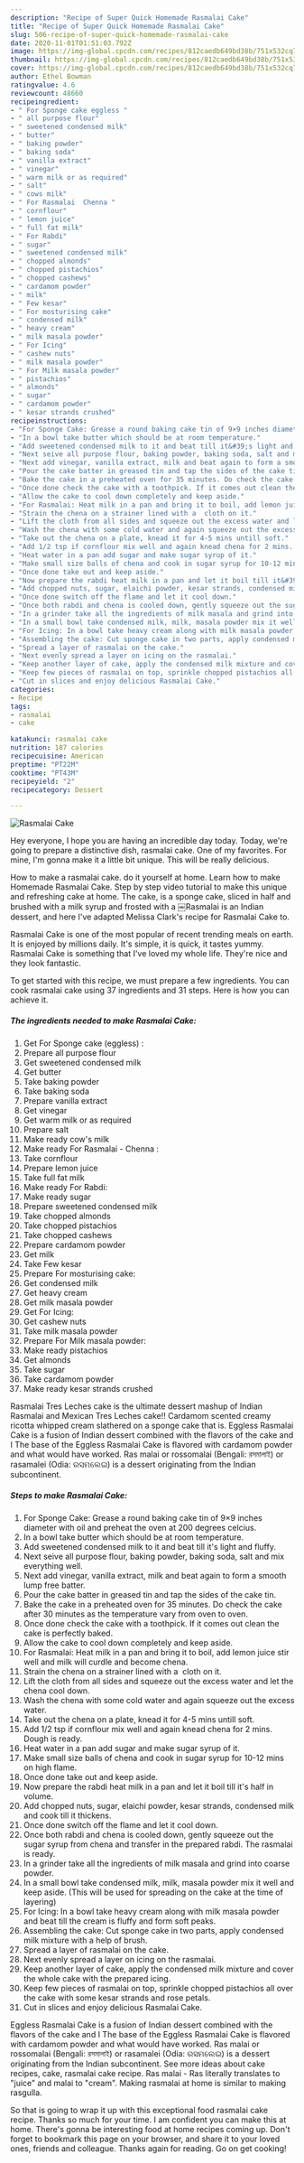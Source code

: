 ```yaml
---
description: "Recipe of Super Quick Homemade Rasmalai Cake"
title: "Recipe of Super Quick Homemade Rasmalai Cake"
slug: 506-recipe-of-super-quick-homemade-rasmalai-cake
date: 2020-11-01T01:51:03.792Z
image: https://img-global.cpcdn.com/recipes/812caedb649bd38b/751x532cq70/rasmalai-cake-recipe-main-photo.jpg
thumbnail: https://img-global.cpcdn.com/recipes/812caedb649bd38b/751x532cq70/rasmalai-cake-recipe-main-photo.jpg
cover: https://img-global.cpcdn.com/recipes/812caedb649bd38b/751x532cq70/rasmalai-cake-recipe-main-photo.jpg
author: Ethel Bowman
ratingvalue: 4.6
reviewcount: 48660
recipeingredient:
- " For Sponge cake eggless "
- " all purpose flour"
- " sweetened condensed milk"
- " butter"
- " baking powder"
- " baking soda"
- " vanilla extract"
- " vinegar"
- " warm milk or as required"
- " salt"
- " cows milk"
- " For Rasmalai  Chenna "
- " cornflour"
- " lemon juice"
- " full fat milk"
- " For Rabdi"
- " sugar"
- " sweetened condensed milk"
- " chopped almonds"
- " chopped pistachios"
- " chopped cashews"
- " cardamom powder"
- " milk"
- " Few kesar"
- " For mosturising cake"
- " condensed milk"
- " heavy cream"
- " milk masala powder"
- " For Icing"
- " cashew nuts"
- " milk masala powder"
- " For Milk masala powder"
- " pistachios"
- " almonds"
- " sugar"
- " cardamom powder"
- " kesar strands crushed"
recipeinstructions:
- "For Sponge Cake: Grease a round baking cake tin of 9×9 inches diameter with oil and preheat the oven at 200 degrees celcius."
- "In a bowl take butter which should be at room temperature."
- "Add sweetened condensed milk to it and beat till it&#39;s light and fluffy."
- "Next seive all purpose flour, baking powder, baking soda, salt and mix everything well."
- "Next add vinegar, vanilla extract, milk and beat again to form a smooth lump free batter."
- "Pour the cake batter in greased tin and tap the sides of the cake tin."
- "Bake the cake in a preheated oven for 35 minutes. Do check the cake after 30 minutes as the temperature vary from oven to oven."
- "Once done check the cake with a toothpick. If it comes out clean the cake is perfectly baked."
- "Allow the cake to cool down completely and keep aside."
- "For Rasmalai: Heat milk in a pan and bring it to boil, add lemon juice stir well and milk will curdle and become chena."
- "Strain the chena on a strainer lined with a  cloth on it."
- "Lift the cloth from all sides and squeeze out the excess water and let the chena cool down."
- "Wash the chena with some cold water and again squeeze out the excess water."
- "Take out the chena on a plate, knead it for 4-5 mins untill soft."
- "Add 1/2 tsp if cornflour mix well and again knead chena for 2 mins. Dough is ready."
- "Heat water in a pan add sugar and make sugar syrup of it."
- "Make small size balls of chena and cook in sugar syrup for 10-12 mins on high flame."
- "Once done take out and keep aside."
- "Now prepare the rabdi heat milk in a pan and let it boil till it&#39;s half in volume."
- "Add chopped nuts, sugar, elaichi powder, kesar strands, condensed milk and cook till it thickens."
- "Once done switch off the flame and let it cool down."
- "Once both rabdi and chena is cooled down, gently squeeze out the sugar syrup from chena and transfer in the prepared rabdi. The rasmalai is ready."
- "In a grinder take all the ingredients of milk masala and grind into coarse powder."
- "In a small bowl take condensed milk, milk, masala powder mix it well and keep aside. (This will be used for spreading on the cake at the time of layering)"
- "For Icing: In a bowl take heavy cream along with milk masala powder and beat till the cream is fluffy and form soft peaks."
- "Assembling the cake: Cut sponge cake in two parts, apply condensed milk mixture with a help of brush."
- "Spread a layer of rasmalai on the cake."
- "Next evenly spread a layer on icing on the rasmalai."
- "Keep another layer of cake, apply the condensed milk mixture and cover the whole cake with the prepared icing."
- "Keep few pieces of rasmalai on top, sprinkle chopped pistachios all over the cake with some kesar strands and rose petals."
- "Cut in slices and enjoy delicious Rasmalai Cake."
categories:
- Recipe
tags:
- rasmalai
- cake

katakunci: rasmalai cake 
nutrition: 187 calories
recipecuisine: American
preptime: "PT22M"
cooktime: "PT43M"
recipeyield: "2"
recipecategory: Dessert

---
```



![Rasmalai Cake](https://img-global.cpcdn.com/recipes/812caedb649bd38b/751x532cq70/rasmalai-cake-recipe-main-photo.jpg)

Hey everyone, I hope you are having an incredible day today. Today, we're going to prepare a distinctive dish, rasmalai cake. One of my favorites. For mine, I'm gonna make it a little bit unique. This will be really delicious.

How to make a rasmalai cake. do it yourself at home. Learn how to make Homemade Rasmalai Cake. Step by step video tutorial to make this unique and refreshing cake at home. The cake, is a sponge cake, sliced in half and brushed with a milk syrup and frosted with a ￼Rasmalai is an Indian dessert, and here I&#39;ve adapted Melissa Clark&#39;s recipe for Rasmalai Cake to.

Rasmalai Cake is one of the most popular of recent trending meals on earth. It is enjoyed by millions daily. It's simple, it is quick, it tastes yummy. Rasmalai Cake is something that I've loved my whole life. They're nice and they look fantastic.


To get started with this recipe, we must prepare a few ingredients. You can cook rasmalai cake using 37 ingredients and 31 steps. Here is how you can achieve it.

<!--inarticleads1-->

##### The ingredients needed to make Rasmalai Cake:

1. Get  For Sponge cake (eggless) :
1. Prepare  all purpose flour
1. Get  sweetened condensed milk
1. Get  butter
1. Take  baking powder
1. Take  baking soda
1. Prepare  vanilla extract
1. Get  vinegar
1. Get  warm milk or as required
1. Prepare  salt
1. Make ready  cow&#39;s milk
1. Make ready  For Rasmalai - Chenna :
1. Take  cornflour
1. Prepare  lemon juice
1. Take  full fat milk
1. Make ready  For Rabdi:
1. Make ready  sugar
1. Prepare  sweetened condensed milk
1. Take  chopped almonds
1. Take  chopped pistachios
1. Take  chopped cashews
1. Prepare  cardamom powder
1. Get  milk
1. Take  Few kesar
1. Prepare  For mosturising cake:
1. Get  condensed milk
1. Get  heavy cream
1. Get  milk masala powder
1. Get  For Icing:
1. Get  cashew nuts
1. Take  milk masala powder
1. Prepare  For Milk masala powder:
1. Make ready  pistachios
1. Get  almonds
1. Take  sugar
1. Take  cardamom powder
1. Make ready  kesar strands crushed


Rasmalai Tres Leches cake is the ultimate dessert mashup of Indian Rasmalai and Mexican Tres Leches cake!! Cardamom scented creamy ricotta whipped cream slathered on a sponge cake that is. Eggless Rasmalai Cake is a fusion of Indian dessert combined with the flavors of the cake and I The base of the Eggless Rasmalai Cake is flavored with cardamom powder and what would have worked. Ras malai or rossomalai (Bengali: রসমালাই) or rasamalei (Odia: ରସମଲେଇ) is a dessert originating from the Indian subcontinent. 

<!--inarticleads2-->

##### Steps to make Rasmalai Cake:

1. For Sponge Cake: Grease a round baking cake tin of 9×9 inches diameter with oil and preheat the oven at 200 degrees celcius.
1. In a bowl take butter which should be at room temperature.
1. Add sweetened condensed milk to it and beat till it&#39;s light and fluffy.
1. Next seive all purpose flour, baking powder, baking soda, salt and mix everything well.
1. Next add vinegar, vanilla extract, milk and beat again to form a smooth lump free batter.
1. Pour the cake batter in greased tin and tap the sides of the cake tin.
1. Bake the cake in a preheated oven for 35 minutes. Do check the cake after 30 minutes as the temperature vary from oven to oven.
1. Once done check the cake with a toothpick. If it comes out clean the cake is perfectly baked.
1. Allow the cake to cool down completely and keep aside.
1. For Rasmalai: Heat milk in a pan and bring it to boil, add lemon juice stir well and milk will curdle and become chena.
1. Strain the chena on a strainer lined with a  cloth on it.
1. Lift the cloth from all sides and squeeze out the excess water and let the chena cool down.
1. Wash the chena with some cold water and again squeeze out the excess water.
1. Take out the chena on a plate, knead it for 4-5 mins untill soft.
1. Add 1/2 tsp if cornflour mix well and again knead chena for 2 mins. Dough is ready.
1. Heat water in a pan add sugar and make sugar syrup of it.
1. Make small size balls of chena and cook in sugar syrup for 10-12 mins on high flame.
1. Once done take out and keep aside.
1. Now prepare the rabdi heat milk in a pan and let it boil till it&#39;s half in volume.
1. Add chopped nuts, sugar, elaichi powder, kesar strands, condensed milk and cook till it thickens.
1. Once done switch off the flame and let it cool down.
1. Once both rabdi and chena is cooled down, gently squeeze out the sugar syrup from chena and transfer in the prepared rabdi. The rasmalai is ready.
1. In a grinder take all the ingredients of milk masala and grind into coarse powder.
1. In a small bowl take condensed milk, milk, masala powder mix it well and keep aside. (This will be used for spreading on the cake at the time of layering)
1. For Icing: In a bowl take heavy cream along with milk masala powder and beat till the cream is fluffy and form soft peaks.
1. Assembling the cake: Cut sponge cake in two parts, apply condensed milk mixture with a help of brush.
1. Spread a layer of rasmalai on the cake.
1. Next evenly spread a layer on icing on the rasmalai.
1. Keep another layer of cake, apply the condensed milk mixture and cover the whole cake with the prepared icing.
1. Keep few pieces of rasmalai on top, sprinkle chopped pistachios all over the cake with some kesar strands and rose petals.
1. Cut in slices and enjoy delicious Rasmalai Cake.


Eggless Rasmalai Cake is a fusion of Indian dessert combined with the flavors of the cake and I The base of the Eggless Rasmalai Cake is flavored with cardamom powder and what would have worked. Ras malai or rossomalai (Bengali: রসমালাই) or rasamalei (Odia: ରସମଲେଇ) is a dessert originating from the Indian subcontinent. See more ideas about cake recipes, cake, rasmalai cake recipe. Ras malai - Ras literally translates to &#34;juice&#34; and malai to &#34;cream&#34;. Making rasmalai at home is similar to making rasgulla. 

So that is going to wrap it up with this exceptional food rasmalai cake recipe. Thanks so much for your time. I am confident you can make this at home. There's gonna be interesting food at home recipes coming up. Don't forget to bookmark this page on your browser, and share it to your loved ones, friends and colleague. Thanks again for reading. Go on get cooking!
